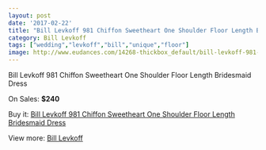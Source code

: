 ```yaml
---
layout: post
date: '2017-02-22'
title: "Bill Levkoff 981 Chiffon Sweetheart One Shoulder Floor Length Bridesmaid Dress"
category: Bill Levkoff
tags: ["wedding","levkoff","bill","unique","floor"]
image: http://www.eudances.com/14268-thickbox_default/bill-levkoff-981-chiffon-sweetheart-one-shoulder-floor-length-bridesmaid-dress.jpg
---
```

Bill Levkoff 981 Chiffon Sweetheart One Shoulder Floor Length Bridesmaid Dress

On Sales: **$240**
<a href="https://www.eudances.com/en/bill-levkoff/4284-bill-levkoff-981-chiffon-sweetheart-one-shoulder-floor-length-bridesmaid-dress.html"><amp-img layout="responsive" width="600" height="600" src="//www.eudances.com/14268-thickbox_default/bill-levkoff-981-chiffon-sweetheart-one-shoulder-floor-length-bridesmaid-dress.jpg" alt="Bill Levkoff 981 Chiffon Sweetheart One Shoulder Floor Length Bridesmaid Dress 0" /></a>
<a href="https://www.eudances.com/en/bill-levkoff/4284-bill-levkoff-981-chiffon-sweetheart-one-shoulder-floor-length-bridesmaid-dress.html"><amp-img layout="responsive" width="600" height="600" src="//www.eudances.com/14271-thickbox_default/bill-levkoff-981-chiffon-sweetheart-one-shoulder-floor-length-bridesmaid-dress.jpg" alt="Bill Levkoff 981 Chiffon Sweetheart One Shoulder Floor Length Bridesmaid Dress 1" /></a>
<a href="https://www.eudances.com/en/bill-levkoff/4284-bill-levkoff-981-chiffon-sweetheart-one-shoulder-floor-length-bridesmaid-dress.html"><amp-img layout="responsive" width="600" height="600" src="//www.eudances.com/14270-thickbox_default/bill-levkoff-981-chiffon-sweetheart-one-shoulder-floor-length-bridesmaid-dress.jpg" alt="Bill Levkoff 981 Chiffon Sweetheart One Shoulder Floor Length Bridesmaid Dress 2" /></a>
<a href="https://www.eudances.com/en/bill-levkoff/4284-bill-levkoff-981-chiffon-sweetheart-one-shoulder-floor-length-bridesmaid-dress.html"><amp-img layout="responsive" width="600" height="600" src="//www.eudances.com/14269-thickbox_default/bill-levkoff-981-chiffon-sweetheart-one-shoulder-floor-length-bridesmaid-dress.jpg" alt="Bill Levkoff 981 Chiffon Sweetheart One Shoulder Floor Length Bridesmaid Dress 3" /></a>

Buy it: [Bill Levkoff 981 Chiffon Sweetheart One Shoulder Floor Length Bridesmaid Dress](https://www.eudances.com/en/bill-levkoff/4284-bill-levkoff-981-chiffon-sweetheart-one-shoulder-floor-length-bridesmaid-dress.html "Bill Levkoff 981 Chiffon Sweetheart One Shoulder Floor Length Bridesmaid Dress")

View more: [Bill Levkoff](https://www.eudances.com/en/57-bill-levkoff "Bill Levkoff")